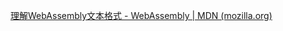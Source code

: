 

[理解WebAssembly文本格式 - WebAssembly | MDN (mozilla.org)](https://developer.mozilla.org/zh-CN/docs/WebAssembly/Understanding_the_text_format)

